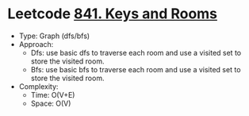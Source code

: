 # Leetcode [841. Keys and Rooms](https://leetcode.com/problems/keys-and-rooms/)
- Type: Graph (dfs/bfs)
- Approach:
	- Dfs: use basic dfs to traverse each room and use a visited set to store the visited room.
	- Bfs: use basic bfs to traverse each room and use a visited set to store the visited room.
- Complexity:
	- Time: O(V+E)
	- Space: O(V)